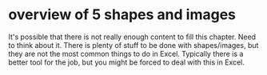 # overview of 5 shapes and images

It's possible that there is not really enough content to fill this chapter.  Need to think about it.  There is plenty of stuff to be done with shapes/images, but they are not the most common things to do in Excel. Typically there is a better tool for the job, but you might be forced to deal with this in Excel.
